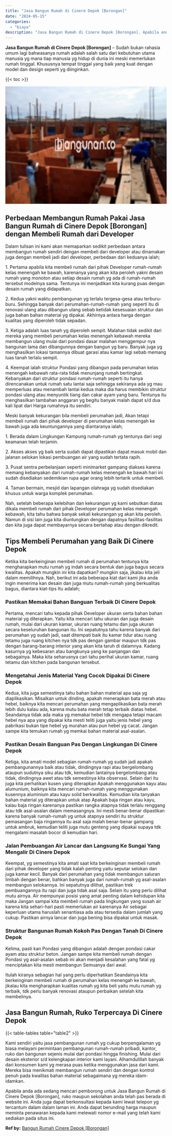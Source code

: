 ```yaml
---
title: "Jasa Bangun Rumah di Cinere Depok [Borongan]"
date: "2024-05-15"
categories: 
  - "biaya"
description: "Jasa Bangun Rumah di Cinere Depok [Borongan]. Apabila anda ada sedang mencari pemborong untuk Jasa Bangun Rumah di Cinere Depok [Borongan], ruko maupun sek..."
---
```


**Jasa Bangun Rumah di Cinere Depok \[Borongan\]** – Sudah bukan rahasia umum lagi bahwasanya rumah adalah salah satu dari kebutuhan utama manusia yg mana tiap manusia yg hidup di dunia ini meski memerlukan rumah tinggal. Khususnya tempat tinggal yang baik yang kuat dengan model dan design seperti yg diinginkan.

{{< toc >}}

![Jasa Bangun Rumah di Cinere Depok [Borongan]](/images/borong-bangunan-16.png)

## Perbedaan Membangun Rumah Pakai Jasa Bangun Rumah di Cinere Depok \[Borongan\] dengan Membeli Rumah dari Developer

Dalam tulisan ini kami akan memaparkan sedikit perbedaan antara membangun rumah sendiri dengan membeli dari developer atau dinamakan juga dengan membeli jadi dari developer, perbedaan dari keduanya ialah;

1\. Pertama apabila kita membeli rumah dari pihak Developer rumah-rumah kelas menengah ke bawah, karenanya yang akan kita peroleh yakni desain rumah yang monoton atau setiap desain rumah yg ada di rumah-rumah tersebut modelnya sama. Tentunya ini menjadikan kita kurang puas dengan desain rumah yang didapatkan.

2\. Kedua yakni waktu pembangunan yg terlalu tergesa-gesa atau terburu-buru. Sehingga banyak dari perumahan-rumah-rumah yang seperti itu di renovasi ulang atau dibangun ulang sebab ketidak kesesuaian struktur dan juga bahan bahan material yg dipakai. Akhirnya antara harga dengan kualitas yang diperoleh tidak sepadan.

3\. Ketiga adalah luas tanah yg diperoleh sempit. Malahan tidak sedikit dari mereka yang membeli perumahan kelas menengah kebawah mereka membangun ulang mulai dari pondasi dasar malahan menggempur nya bangunan lama dan dibangunnya dengan bangun yg baru. Banyak juga yg menghasilkan lokasi tamannya dibuat garasi atau kamar lagi sebab memang luas tanah terlalu sempit.

4\. Keempat ialah struktur Pondasi yang dibangun pada perumahan kelas menengah kebawah rata-rata tidak menunjang rumah bertingkat. Kebanyakan dari struktur pondasi rumah-rumah seperti itu hanya direncanakan untuk rumah satu lantai saja sehingga sekiranya ada yg mau memperluas atau menambah lantai kedua maka dia harus membikin struktur pondasi ulang atau menyuntik tiang dan cakar ayam yang baru. Tentunya itu menghasilkan tambahan anggaran yg begitu banyak malah dapat s/d dua kali lipat dari Harga rumahnya itu sendiri.

Meski banyak kekurangan bila membeli perumahan jadi, Akan tetapi membeli rumah dari pihak developer di perumahan kelas menengah ke bawah juga ada keuntungannya yang diantaranya ialah;

1\. Berada dalam Lingkungan Kampung rumah-rumah yg tentunya dari segi keamanan telah terjamin.

2\. Akses akses yg baik serta sudah dapat dipastikan dapat masuk mobil dan jalanan selokan lokasi pembuangan air yang sudah tertata rapih.

3\. Pusat sentra perbelanjaan seperti minimarket gampang diakses karena memang kebanyakan dari rumah-rumah kelas menengah ke bawah hari ini sudah disediakan sedemikian rupa agar orang lebih tertarik untuk membeli.

4\. Taman bermain, mesjid dan lapangan olahraga yg sudah disediakan khusus untuk warga komplek perumahan.

Nah, setelah beberapa kelebihan dan kekurangan yg kami sebutkan diatas dikala membeli rumah dari pihak Developer perumahan kelas menengah kebawah, kita tahu bahwa banyak sekali kekurangan yg akan kita peroleh. Namun di sisi lain juga kita diuntungkan dengan dapatnya fasilitas-fasilitas dan kita juga dapat membayarnya secara bertahap atau dengan dikredit.

## Tips Membeli Perumahan yang Baik Di Cinere Depok

Ketika kita berkeinginan membeli rumah di perumahan tentunya kita mengharapkan mutu rumah yg indah secara bentuk dan juga bagus secara kwalitas. Apakah mungkin ini kita dapatkan? mungkin saja, jikalau kita jeli dalam memilihnya. Nah, berikut ini ada beberapa kiat dari kami jika anda ingin menerima kan desain dan juga mutu rumah-rumah yang berkualitas bagus, diantara kiat-tips Itu adalah;

### Pastikan Memakai Bahan Banguan Terbaik Di Cinere Depok

Pertama, mencari tahu kepada pihak Developer ukuran serta bahan bahan material yg diterapkan. Yaitu kita mencari tahu ukuran dan juga desain rumah, mulai dari ukuran kamar, ukuran ruang tetamu dan juga ukuran secara keseluruhan bangunan itu. Ini sepatutnya tahu karena banyak dari perumahan yg sudah jadi, saat ditempati baik itu kamar tidur atau ruang tetamu juga ruang kitchen nya tdk pas dengan gambar maupun tdk pas dengan barang-barang interior yang akan kita taruh di dalamnya. Kadang kasurnya yg kebesaran atau bangkunya yang ke panjangan dan sebagainya. Maka kita seharusnya cari tahu perihal ukuran kamar, ruang tetamu dan kitchen pada bangunan tersebut.

### Mengetahui Jenis Material Yang Cocok Dipakai Di Cinere Depok

Kedua, kita juga semestinya tahu bahan bahan material apa saja yg diaplikasikan. Misalkan untuk dinding, apakah menerapkan bata merah atau hebel, baiknya kita mencari perumahan yang mengaplikasikan bata merah lebih dulu kalau ada, karena mutu bata merah tetap terbaik diatas hebel. Seandainya tidak ada maka yg memakai hebel tdk mengapa tetapi macam hebel nya apa yang dipakai kita mesti teliti juga yaitu jenis hebel yang pabrikasi bukan tipe hebel yg murahan atau pun hebel yg cacat. Jangan sampe kita temukan rumah yg memkai bahan material asal-asalan.

### Pastikan Desain Banguan Pas Dengan Lingkungan Di Cinere Depok

Ketiga, kita amati model sebagian rumah-rumah yg sudah jadi apakah pembangunannya baik atau tidak, dindingnya rapi atau bergelombang ataupun sudutnya siku atau tdk, kemudian lantainya bergelombang atau tidak, dindingnya awet atau tdk semestinya kita observasi. Selain dari itu juga kita perhatikan kusen yang diterapkan Apakah menggunakan kayu atau alumunium, baiknya kita mencari rumah-rumah yang menggunakan kusennya aluminium atau kayu solid berkwalitas. Kemudian kita tanyakan bahan material yg diterapkan untuk atap Apakah baja ringan atau kayu, kalau baja ringan karenanya pastikan rangka atapnya tidak terlalu renggang atau tdk asal-asalan dalam memasangnya. Ini mesti benar-benar dipastikan karena banyak rumah-rumah yg untuk atapnya sendiri itu struktur pemasangan baja ringannya itu asal saja malah benar-benar gampang untuk ambruk, kemudian teliti juga mutu genteng yang dipakai supaya tdk mengalami masalah bocor di kemudian hari.

### Jalan Pembuangan Air Lancar dan Langsung Ke Sungai Yang Mengalir Di Cinere Depok

Keempat, yg semestinya kita amati saat kita berkeinginan membeli rumah dari pihak developer yang tidak kalah penting yaitu seputar selokan dan juga kamar kecil. Banyak dari perumahan yang tidak membangun saluran limbah dengan benar, bahkan banyak juga dari rumah-rumah yg asal-asalan membangun selokannya. Ini sepatutnya dilihat, pastikan trek pembuangannya itu rapi dan juga tidak asal saja. Selain itu yang perlu dilihat mutu airnya. Air mempunyai posisi yang amat penting dalam kehidupan kita maka Jangan sampai kita membeli rumah pada lingkungan yang susah air karena kita sehari-hari pasti memerlukan air karenanya Air sebagai keperluan utama haruslah senantiasa ada atau tersedia dalam jumlah yang cukup. Pastikan airnya lancar dan juga bening bisa dipakai untuk masak.

### Struktur Bangunan Rumah Kokoh Pas Dengan Tanah Di Cinere Depok

Kelima, pasti kan Pondasi yang dibangun adalah dengan pondasi cakar ayam atau struktur beton. Jangan sampe kita membeli rumah dengan Pondasi yg asal-asalan sebab ini akan menjadi kesalahan yang fatal yg menciptakan kita mesti membangun Semuanya dari awal.

Itulah kiranya sebagian hal yang perlu diperhatikan Seandainya kita berkeinginan membeli rumah di perumahan kelas menengah ke bawah, jikalau kita mengharapkan kualitas rumah yg kita beli yaitu mutu rumah yg terbaik, tdk perlu banyak renovasi ataupun perbaikan setelah kita membelinya.

## Jasa Bangun Rumah, Ruko Terpercaya Di Cinere Depok

{{< table-tables table="table2" >}}

Kami sendiri yaitu jasa pembangunan rumah yg cukup berpengalaman yg biasa melayani permintaan pembangunan rumah-rumah pribadi, kantor, ruko dan bangunan sejenis mulai dari pondasi hingga finishing. Mulai dari desain eksterior s/d kelengkapan interior kami layani. Alhamdulillah banyak dari konsumen kami yg merasa puas ketika menggunakan jasa dari kami. Mereka bisa menikmati membangun rumah sendiri dan dengan kontrol penuh pada kwalitas bahan material sebagaimana yg mereka idam-idamkan.

Apabila anda ada sedang mencari pemborong untuk Jasa Bangun Rumah di Cinere Depok \[Borongan\], ruko maupun sekolahan anda telah pas berada di website ini. Anda juga dapat berkonsultasi kepada kami lewat telepon yg tercantum dalam dalam laman ini. Anda dapat berunding harga maupun meminta penawaran kepada kami melewati nomor e-mail yang telah kami sediakan pada situs ini.

**Ref by:** [Bangun Rumah Cinere Depok [Borongan]](https://id.wikipedia.org/wiki/Bangun)
